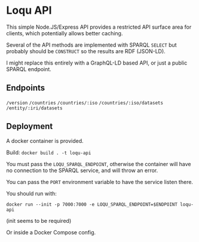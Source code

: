 # Loqu API


This simple Node.JS/Express API provides a restricted API surface area for clients, which potentially allows better caching.

Several of the API methods are implemented with SPARQL `SELECT` but probably should be `CONSTRUCT` so the results are RDF (JSON-LD).

I might replace this entirely with a GraphQL-LD based API, or just a public SPARQL endpoint.

## Endpoints

`/version`
`/countries`
`/countries/:iso`
`/countries/:iso/datasets`
`/entity/:iri/datasets`

## Deployment

A docker container is provided. 

Build: `docker build . -t loqu-api`

You must pass the `LOQU_SPARQL_ENDPOINT`, otherwise the container will have no connection to the SPARQL service, and will throw an error.

You can pass the `PORT` environment variable to have the service listen there.

You should run with:

```
docker run --init -p 7000:7000 -e LOQU_SPARQL_ENDPOINT=$ENDPOINT loqu-api
```

(init seems to be required)

Or inside a Docker Compose config.